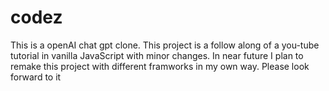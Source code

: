 # codez
This is a openAI chat gpt clone.
This project is a follow along of a you-tube tutorial in vanilla JavaScript with minor changes.
In near future I plan to remake this project with different framworks in my own way.
Please look forward to it
